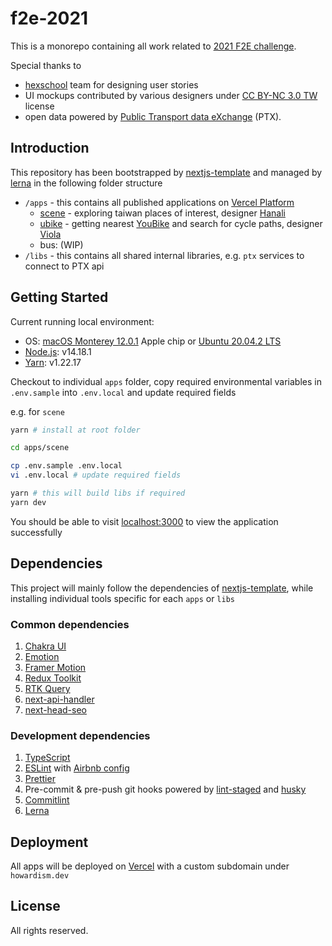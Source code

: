 # f2e-2021

This is a monorepo containing all work related to [2021 F2E challenge](https://2021.thef2e.com/).

Special thanks to

- [hexschool](https://www.hexschool.com) team for designing user stories
- UI mockups contributed by various designers under [CC BY-NC 3.0 TW](https://creativecommons.org/licenses/by-nc/3.0/tw/deed.en) license
- open data powered by [Public Transport data eXchange](https://ptx.transportdata.tw/PTX/) (PTX).

## Introduction

This repository has been bootstrapped by [nextjs-template](https://github.com/Howard86/nextjs-template) and managed by [lerna](https://lerna.js.org) in the following folder structure

- `/apps` - this contains all published applications on [Vercel Platform](https://vercel.com)
  - [scene](https://taiwan-scene.howardism.dev) - exploring taiwan places of interest, designer [Hanali]()
  - [ubike](https://ubike.howardism.dev) - getting nearest [YouBike](https://ntpc.youbike.com.tw/home) and search for cycle paths, designer [Viola](https://www.linkedin.com/in/violaleeee)
  - bus: (WIP)
- `/libs` - this contains all shared internal libraries, e.g. `ptx` services to connect to PTX api

## Getting Started

Current running local environment:

- OS: [macOS Monterey 12.0.1](https://www.apple.com/macos/monterey/) Apple chip or [Ubuntu 20.04.2 LTS](https://ubuntu.com)
- [Node.js](https://nodejs.org/en/): v14.18.1
- [Yarn](https://yarnpkg.com): v1.22.17

Checkout to individual `apps` folder, copy required environmental variables in `.env.sample` into `.env.local` and update required fields

e.g. for `scene`

```bash
yarn # install at root folder

cd apps/scene

cp .env.sample .env.local
vi .env.local # update required fields

yarn # this will build libs if required
yarn dev
```

You should be able to visit [localhost:3000](http://localhost:3000) to view the application successfully

## Dependencies

This project will mainly follow the dependencies of [nextjs-template](https://github.com/Howard86/nextjs-template), while installing individual tools specific for each `apps` or `libs`

### Common dependencies

1. [Chakra UI](https://chakra-ui.com)
2. [Emotion](https://emotion.sh)
3. [Framer Motion](https://www.framer.com/motion/)
4. [Redux Toolkit](https://redux-toolkit.js.org)
5. [RTK Query](https://redux-toolkit.js.org/rtk-query/overview)
6. [next-api-handler](https://github.com/Howard86/next-api-handler)
7. [next-head-seo](https://github.com/catnose99/next-head-seo)

### Development dependencies

1. [TypeScript](https://www.typescriptlang.org/)
2. [ESLint](https://eslint.org/) with [Airbnb config](https://github.com/iamturns/eslint-config-airbnb-typescript)
3. [Prettier](https://prettier.io/)
4. Pre-commit & pre-push git hooks powered by [lint-staged](https://github.com/okonet/lint-staged) and [husky](https://typicode.github.io/husky/#/)
5. [Commitlint](https://commitlint.js.org/#/)
6. [Lerna](https://lerna.js.org)

## Deployment

All apps will be deployed on [Vercel](https://vercel.com) with a custom subdomain under `howardism.dev`

## License

All rights reserved.
